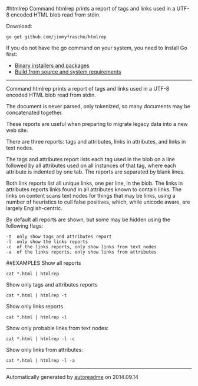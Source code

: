 #htmlrep
Command htmlrep prints a report of tags and links used in a UTF-8 encoded HTML blob read from stdin.

Download:
```shell
go get github.com/jimmyfrasche/htmlrep
```

If you do not have the go command on your system, you need to Install Go first:
- [Binary installers and packages](https://code.google.com/p/go/downloads/list)
- [Build from source and system requirements](http://golang.org/doc/install)

* * *
Command htmlrep prints a report of tags and links used
in a UTF-8 encoded HTML blob read from stdin.

The document is never parsed, only tokenized, so many documents
may be concatenated together.

These reports are useful when preparing to migrate legacy data
into a new web site.

There are three reports: tags and attributes, links in attributes,
and links in text nodes.

The tags and attributes report lists each tag used in the blob
on a line followed by all attributes used on all instances of that tag,
where each attribute is indented by one tab.
The reports are separated by blank lines.

Both link reports list all unique links, one per line, in the blob.
The links in attributes reports links found in all attributes known
to contain links.
The links on content scans text nodes for things that may be links,
using a number of heuristics to cull false positives, which,
while unicode aware, are largely English-centric.

By default all reports are shown, but some may be hidden using the following
flags:

```
-t	only show tags and attributes report
-l	only show the links reports
-c	of the links reports, only show links from text nodes
-a	of the links reports, only show links from attributes
```

##EXAMPLES
Show all reports

```
cat *.html | htmlrep
```

Show only tags and attributes reports

```
cat *.html | htmlrep -t
```

Show only links reports

```
cat *.html | htmlrep -l
```

Show only probable links from text nodes:

```
cat *.html | htmlrep -l -c
```

Show only links from attributes:

```
cat *.html | htmlrep -l -a
```



* * *
Automatically generated by [autoreadme](https://github.com/jimmyfrasche/autoreadme) on 2014.09.14

